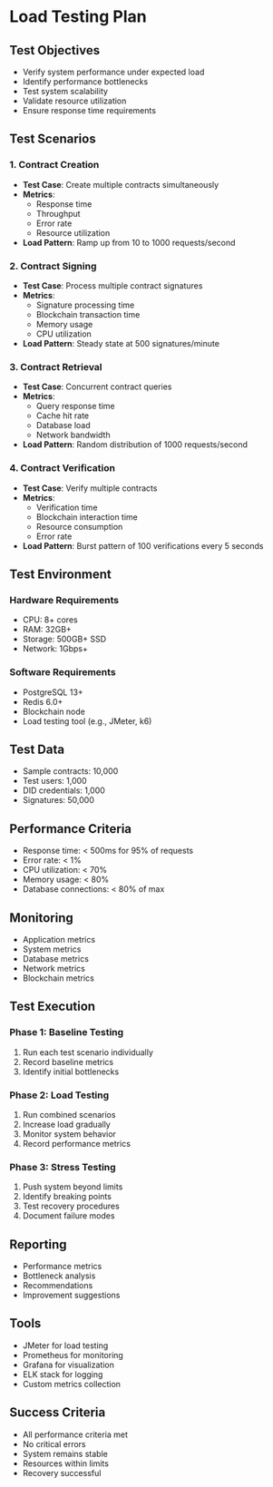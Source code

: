 # Load Testing Plan

## Test Objectives
- Verify system performance under expected load
- Identify performance bottlenecks
- Test system scalability
- Validate resource utilization
- Ensure response time requirements

## Test Scenarios

### 1. Contract Creation
- **Test Case**: Create multiple contracts simultaneously
- **Metrics**:
  - Response time
  - Throughput
  - Error rate
  - Resource utilization
- **Load Pattern**: Ramp up from 10 to 1000 requests/second

### 2. Contract Signing
- **Test Case**: Process multiple contract signatures
- **Metrics**:
  - Signature processing time
  - Blockchain transaction time
  - Memory usage
  - CPU utilization
- **Load Pattern**: Steady state at 500 signatures/minute

### 3. Contract Retrieval
- **Test Case**: Concurrent contract queries
- **Metrics**:
  - Query response time
  - Cache hit rate
  - Database load
  - Network bandwidth
- **Load Pattern**: Random distribution of 1000 requests/second

### 4. Contract Verification
- **Test Case**: Verify multiple contracts
- **Metrics**:
  - Verification time
  - Blockchain interaction time
  - Resource consumption
  - Error rate
- **Load Pattern**: Burst pattern of 100 verifications every 5 seconds

## Test Environment

### Hardware Requirements
- CPU: 8+ cores
- RAM: 32GB+
- Storage: 500GB+ SSD
- Network: 1Gbps+

### Software Requirements
- PostgreSQL 13+
- Redis 6.0+
- Blockchain node
- Load testing tool (e.g., JMeter, k6)

## Test Data
- Sample contracts: 10,000
- Test users: 1,000
- DID credentials: 1,000
- Signatures: 50,000

## Performance Criteria
- Response time: < 500ms for 95% of requests
- Error rate: < 1%
- CPU utilization: < 70%
- Memory usage: < 80%
- Database connections: < 80% of max

## Monitoring
- Application metrics
- System metrics
- Database metrics
- Network metrics
- Blockchain metrics

## Test Execution

### Phase 1: Baseline Testing
1. Run each test scenario individually
2. Record baseline metrics
3. Identify initial bottlenecks

### Phase 2: Load Testing
1. Run combined scenarios
2. Increase load gradually
3. Monitor system behavior
4. Record performance metrics

### Phase 3: Stress Testing
1. Push system beyond limits
2. Identify breaking points
3. Test recovery procedures
4. Document failure modes

## Reporting
- Performance metrics
- Bottleneck analysis
- Recommendations
- Improvement suggestions

## Tools
- JMeter for load testing
- Prometheus for monitoring
- Grafana for visualization
- ELK stack for logging
- Custom metrics collection

## Success Criteria
- All performance criteria met
- No critical errors
- System remains stable
- Resources within limits
- Recovery successful 